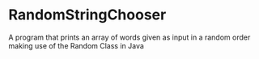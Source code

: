 # RandomStringChooser
A program that prints an array of words given as input in a random order making use of the Random Class in Java
